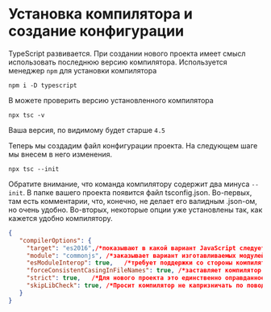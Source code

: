 # Установка компилятора и создание конфигурации

TypeScript развивается. При создании нового проекта имеет смысл использовать последнюю версию компилятора. Используется менеджер `npm` для установки компилятора

```terminal
npm i -D typescript
```

В можете проверить версию установленного компилятора 

```terminal
npx tsc -v
```

Ваша версия, по видимому будет старше `4.5`

Теперь мы создадим файл конфигурации проекта. На следующем шаге мы внесем в него изменения.

```terminal
npx tsc --init
```

Обратите внимание, что команда компилятору содержит два минуса `--init`. В папке вашего проекта появится файл tsconfig.json. Во-первых, там есть комментарии, что, конечно, не делает его валидным .json-ом, но очень удобно. Во-вторых, некоторые опции уже установлены так, как кажется удобно компилятору.

```json
{
   "compilerOptions": {
     "target": "es2016",/*показывают в какой вариант JavaScript следует компилировать программу*/
     "module": "commonjs", /*заказывает вариант изготавливаемых модулей*/
     "esModuleInterop": true,   /*требует поддержки со стороны компилятора во время загрузки модулей commonjs в среду es-модулей*/
     "forceConsistentCasingInFileNames": true, /*заставляет компилятор следить за регистром букв в именах файлов, если OS (windows) за этим следить не хочет*/
     "strict": true,   /*Для нового проекта это единственно оправданное значение флага, иначе зачем тогда TypeScript*/
     "skipLibCheck": true, /*Просит компилятор не капризничать по поводу сторонних библиотек*/
   }
}
```
